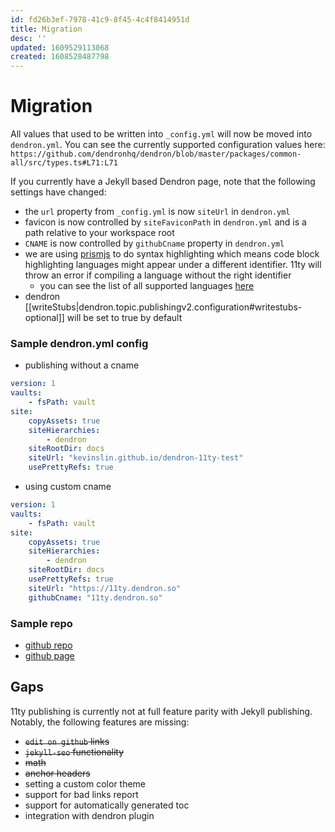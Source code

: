 ```yaml
---
id: fd26b3ef-7978-41c9-8f45-4c4f8414951d
title: Migration
desc: ''
updated: 1609529113068
created: 1608528487798
---
```


# Migration

All values that used to be written into `_config.yml` will now be moved into `dendron.yml`. You can see the currently supported configuration values here: `https://github.com/dendronhq/dendron/blob/master/packages/common-all/src/types.ts#L71:L71`

If you currently have a Jekyll based Dendron page, note that the following settings have changed:
- the `url` property from `_config.yml` is now `siteUrl` in `dendron.yml`
- favicon is now controlled by `siteFaviconPath` in `dendron.yml` and is a path relative to your workspace root
- `CNAME` is now controlled by `githubCname` property in `dendron.yml`
- we are using [prismjs](https://prismjs.com/) to do syntax highlighting which means code block highlighting languages might appear under a different identifier. 11ty will throw an error if compiling a language without the right identifier 
    - you can see the list of all supported languages [here](https://prismjs.com/#supported-languages)
- dendron [[writeStubs|dendron.topic.publishingv2.configuration#writestubs-optional]] will be set to true by default


### Sample dendron.yml config
- publishing without a cname
```yml
version: 1
vaults:
    - fsPath: vault
site:
    copyAssets: true
    siteHierarchies:
        - dendron
    siteRootDir: docs
    siteUrl: "kevinslin.github.io/dendron-11ty-test"
    usePrettyRefs: true
```

- using custom cname
```yml
version: 1
vaults:
    - fsPath: vault
site:
    copyAssets: true
    siteHierarchies:
        - dendron
    siteRootDir: docs
    usePrettyRefs: true
    siteUrl: "https://11ty.dendron.so"
    githubCname: "11ty.dendron.so"
```

### Sample repo
- [github repo](https://github.com/kevinslin/dendron-11ty-test/deployments/activity_log?environment=github-pages)
- [github page](https://kevinslin.github.io/dendron-11ty-test/)

## Gaps

11ty publishing is currently not at full feature parity with Jekyll publishing. Notably, the following features are missing:
- ~~`edit on github` links~~
- ~~`jekyll-seo` functionality~~
- ~~math~~
- ~~anchor headers~~
- setting a custom color theme
- support for bad links report
- support for automatically generated toc
- integration with dendron plugin
